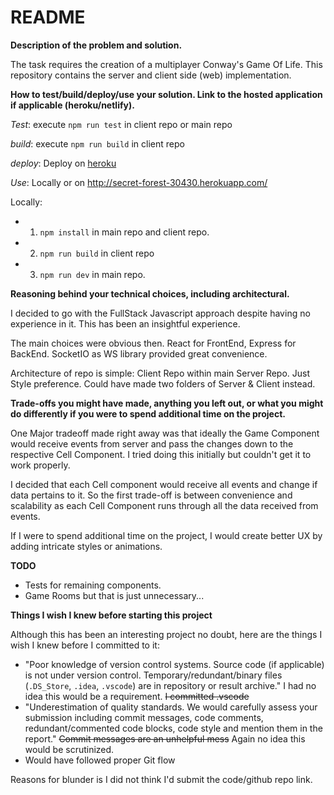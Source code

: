 # README

**Description of the problem and solution.**

The task requires the creation of a multiplayer Conway's Game Of Life. This repository contains the server and client side (web) implementation.

**How to test/build/deploy/use your solution. Link to the hosted application if applicable (heroku/netlify).**

_Test_: execute `npm run test` in client repo or main repo

_build_: execute `npm run build` in client repo

_deploy_: Deploy on [heroku](https://devcenter.heroku.com/articles/getting-started-with-nodejs#deploy-the-app)

_Use_: Locally or on http://secret-forest-30430.herokuapp.com/

Locally:

- 1.  `npm install` in main repo and client repo.
- 2.  `npm run build` in client repo
- 3.  `npm run dev` in main repo.

**Reasoning behind your technical choices, including architectural.**

I decided to go with the FullStack Javascript approach despite having no experience in it. This has been an insightful experience.

The main choices were obvious then. React for FrontEnd, Express for BackEnd. SocketIO as WS library provided great convenience.

Architecture of repo is simple: Client Repo within main Server Repo. Just Style preference. Could have made two folders of Server & Client instead.

**Trade-offs you might have made, anything you left out, or what you might do differently if you were to spend additional time on the project.**

One Major tradeoff made right away was that ideally the Game Component would receive events from server and pass the changes down to the respective Cell Component. I tried doing this initially but couldn't get it to work properly.

I decided that each Cell component would receive all events and change if data pertains to it. So the first trade-off is between convenience and scalability as each Cell Component runs through all the data received from events.

If I were to spend additional time on the project, I would create better UX by adding intricate styles or animations.

**TODO**

- Tests for remaining components.
- Game Rooms but that is just
  unnecessary...

**Things I wish I knew before starting this project**

Although this has been an interesting project no doubt, here are the things I wish I knew before I committed to it:

- "Poor knowledge of version control systems. Source code (if applicable) is not under version control. Temporary/redundant/binary files (`.DS_Store`, `.idea`, `.vscode`) are in repository or result archive." I had no idea this would be a requirement. ~~I committed .vscode~~
- "Underestimation of quality standards. We would carefully assess your submission including commit messages, code comments, redundant/commented code blocks, code style and mention them in the report." ~~Commit messages are an unhelpful mess~~ Again no idea this would be scrutinized.
- Would have followed proper Git flow

Reasons for blunder is I did not think I'd submit the code/github repo link.
